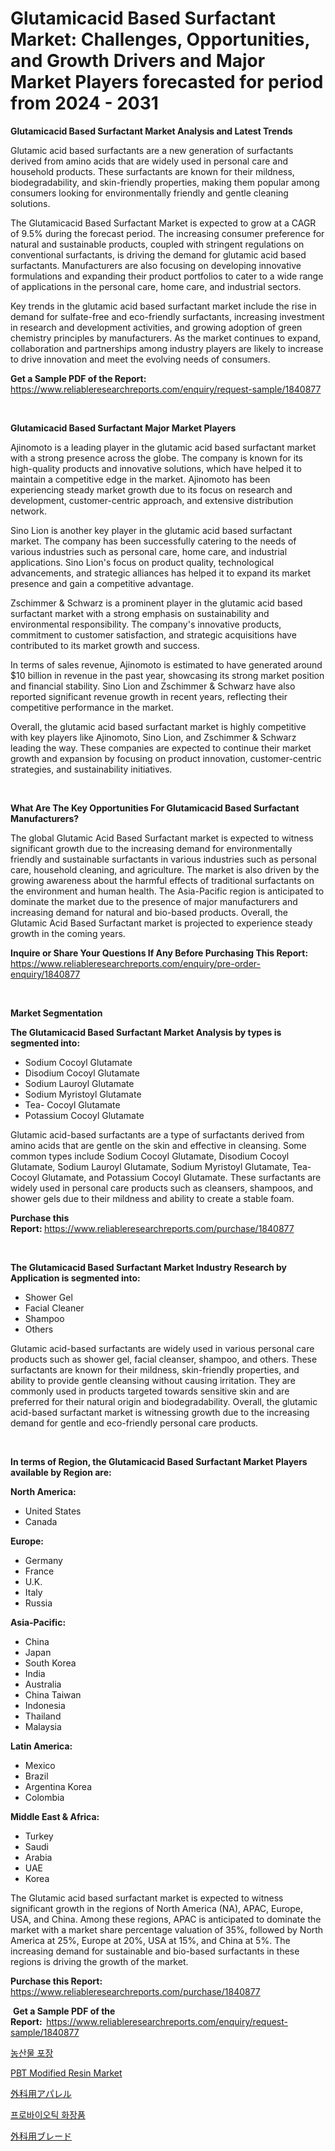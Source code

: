 <p><h1>Glutamicacid Based Surfactant Market: Challenges, Opportunities, and Growth Drivers and Major Market Players forecasted for period from 2024 - 2031</h1></p><p><strong>Glutamicacid Based Surfactant Market Analysis and Latest Trends</strong></p>
<p><p>Glutamic acid based surfactants are a new generation of surfactants derived from amino acids that are widely used in personal care and household products. These surfactants are known for their mildness, biodegradability, and skin-friendly properties, making them popular among consumers looking for environmentally friendly and gentle cleaning solutions.</p><p>The Glutamicacid Based Surfactant Market is expected to grow at a CAGR of 9.5% during the forecast period. The increasing consumer preference for natural and sustainable products, coupled with stringent regulations on conventional surfactants, is driving the demand for glutamic acid based surfactants. Manufacturers are also focusing on developing innovative formulations and expanding their product portfolios to cater to a wide range of applications in the personal care, home care, and industrial sectors.</p><p>Key trends in the glutamic acid based surfactant market include the rise in demand for sulfate-free and eco-friendly surfactants, increasing investment in research and development activities, and growing adoption of green chemistry principles by manufacturers. As the market continues to expand, collaboration and partnerships among industry players are likely to increase to drive innovation and meet the evolving needs of consumers.</p></p>
<p><strong>Get a Sample PDF of the Report:&nbsp;</strong> <a href="https://www.reliableresearchreports.com/enquiry/request-sample/1840877">https://www.reliableresearchreports.com/enquiry/request-sample/1840877</a></p>
<p>&nbsp;</p>
<p><strong>Glutamicacid Based Surfactant Major Market Players</strong></p>
<p><p>Ajinomoto is a leading player in the glutamic acid based surfactant market with a strong presence across the globe. The company is known for its high-quality products and innovative solutions, which have helped it to maintain a competitive edge in the market. Ajinomoto has been experiencing steady market growth due to its focus on research and development, customer-centric approach, and extensive distribution network.</p><p>Sino Lion is another key player in the glutamic acid based surfactant market. The company has been successfully catering to the needs of various industries such as personal care, home care, and industrial applications. Sino Lion's focus on product quality, technological advancements, and strategic alliances has helped it to expand its market presence and gain a competitive advantage.</p><p>Zschimmer & Schwarz is a prominent player in the glutamic acid based surfactant market with a strong emphasis on sustainability and environmental responsibility. The company's innovative products, commitment to customer satisfaction, and strategic acquisitions have contributed to its market growth and success. </p><p>In terms of sales revenue, Ajinomoto is estimated to have generated around $10 billion in revenue in the past year, showcasing its strong market position and financial stability. Sino Lion and Zschimmer & Schwarz have also reported significant revenue growth in recent years, reflecting their competitive performance in the market.</p><p>Overall, the glutamic acid based surfactant market is highly competitive with key players like Ajinomoto, Sino Lion, and Zschimmer & Schwarz leading the way. These companies are expected to continue their market growth and expansion by focusing on product innovation, customer-centric strategies, and sustainability initiatives.</p></p>
<p>&nbsp;</p>
<p><strong>What Are The Key Opportunities For Glutamicacid Based Surfactant Manufacturers?</strong></p>
<p><p>The global Glutamic Acid Based Surfactant market is expected to witness significant growth due to the increasing demand for environmentally friendly and sustainable surfactants in various industries such as personal care, household cleaning, and agriculture. The market is also driven by the growing awareness about the harmful effects of traditional surfactants on the environment and human health. The Asia-Pacific region is anticipated to dominate the market due to the presence of major manufacturers and increasing demand for natural and bio-based products. Overall, the Glutamic Acid Based Surfactant market is projected to experience steady growth in the coming years.</p></p>
<p><strong>Inquire or Share Your Questions If Any Before Purchasing This Report:</strong> <a href="https://www.reliableresearchreports.com/enquiry/pre-order-enquiry/1840877">https://www.reliableresearchreports.com/enquiry/pre-order-enquiry/1840877</a></p>
<p>&nbsp;</p>
<p><strong>Market Segmentation</strong></p>
<p><strong>The Glutamicacid Based Surfactant Market Analysis by types is segmented into:</strong></p>
<p><ul><li>Sodium Cocoyl Glutamate</li><li>Disodium Cocoyl Glutamate</li><li>Sodium Lauroyl Glutamate</li><li>Sodium Myristoyl Glutamate</li><li>Tea- Cocoyl Glutamate</li><li>Potassium Cocoyl Glutamate</li></ul></p>
<p><p>Glutamic acid-based surfactants are a type of surfactants derived from amino acids that are gentle on the skin and effective in cleansing. Some common types include Sodium Cocoyl Glutamate, Disodium Cocoyl Glutamate, Sodium Lauroyl Glutamate, Sodium Myristoyl Glutamate, Tea-Cocoyl Glutamate, and Potassium Cocoyl Glutamate. These surfactants are widely used in personal care products such as cleansers, shampoos, and shower gels due to their mildness and ability to create a stable foam.</p></p>
<p><strong>Purchase this Report:&nbsp;</strong><a href="https://www.reliableresearchreports.com/purchase/1840877">https://www.reliableresearchreports.com/purchase/1840877</a></p>
<p>&nbsp;</p>
<p><strong>The Glutamicacid Based Surfactant Market Industry Research by Application is segmented into:</strong></p>
<p><ul><li>Shower Gel</li><li>Facial Cleaner</li><li>Shampoo</li><li>Others</li></ul></p>
<p><p>Glutamic acid-based surfactants are widely used in various personal care products such as shower gel, facial cleanser, shampoo, and others. These surfactants are known for their mildness, skin-friendly properties, and ability to provide gentle cleansing without causing irritation. They are commonly used in products targeted towards sensitive skin and are preferred for their natural origin and biodegradability. Overall, the glutamic acid-based surfactant market is witnessing growth due to the increasing demand for gentle and eco-friendly personal care products.</p></p>
<p>&nbsp;</p>
<p><strong>In terms of Region, the Glutamicacid Based Surfactant Market Players available by Region are:</strong></p>
<p>
    <p> <strong> North America: </strong>
        <ul>
            <li>United States</li>
            <li>Canada</li>
        </ul>
        </p> 
    <p> <strong> Europe: </strong>
        <ul>
            <li>Germany</li>
            <li>France</li>
            <li>U.K.</li>
            <li>Italy</li>
            <li>Russia</li>
        </ul>
        </p> 
    <p> <strong> Asia-Pacific: </strong>
        <ul>
            <li>China</li>
            <li>Japan</li>
            <li>South Korea</li>
            <li>India</li>
            <li>Australia</li>
            <li>China Taiwan</li>
            <li>Indonesia</li>
            <li>Thailand</li>
            <li>Malaysia</li>
        </ul>
        </p> 
    <p> <strong> Latin America: </strong>
        <ul>
            <li>Mexico</li>
            <li>Brazil</li>
            <li>Argentina Korea</li>
            <li>Colombia</li>
        </ul>
        </p> 
    <p> <strong> Middle East & Africa: </strong>
        <ul>
            <li>Turkey</li>
            <li>Saudi</li>
            <li>Arabia</li>
            <li>UAE</li>
            <li>Korea</li>
        </ul>
    </p>
    </p>
<p><p>The Glutamic acid based surfactant market is expected to witness significant growth in the regions of North America (NA), APAC, Europe, USA, and China. Among these regions, APAC is anticipated to dominate the market with a market share percentage valuation of 35%, followed by North America at 25%, Europe at 20%, USA at 15%, and China at 5%. The increasing demand for sustainable and bio-based surfactants in these regions is driving the growth of the market.</p></p>
<p><strong>Purchase this Report: </strong><a href="https://www.reliableresearchreports.com/purchase/1840877">https://www.reliableresearchreports.com/purchase/1840877</a></p>
<p>&nbsp;<strong>Get a Sample PDF of the Report:&nbsp;&nbsp;</strong><a href="https://www.reliableresearchreports.com/enquiry/request-sample/1840877">https://www.reliableresearchreports.com/enquiry/request-sample/1840877</a></p>
<p><strong></strong></p>
<p><p><a href="https://medium.com/@bud567768/%EC%83%9D%EC%82%B0-%ED%8F%AC%EC%9E%A5-%EC%8B%9C%EC%9E%A5-%EC%A0%84%EB%A7%9D-%EC%82%B0%EC%97%85-%EA%B0%9C%EC%9A%94-%EB%B0%8F-%EC%98%88%EC%B8%A1-2024%EB%85%84%EB%B6%80%ED%84%B0-2031%EB%85%84%EA%B9%8C%EC%A7%80-7b39ee786984">농산물 포장</a></p><p><a href="https://github.com/wwwkeltoum/Market-Research-Report-List-2/blob/main/pbt-modified-resin-market.md">PBT Modified Resin Market</a></p><p><a href="https://medium.com/@sheilabruen2023/%E6%89%8B%E8%A1%93%E7%94%A8%E8%A1%A3%E9%A1%9E%E5%B8%82%E5%A0%B4%E5%B1%95%E6%9C%9B-%E7%94%A3%E6%A5%AD%E6%A6%82%E6%B3%81%E3%81%A8%E4%BA%88%E6%B8%AC-2024%E5%B9%B4%E3%81%8B%E3%82%892031%E5%B9%B4-d8ac80e42233">外科用アパレル</a></p><p><a href="https://medium.com/@sybleferry/%ED%94%84%EB%A1%9C%EB%B0%94%EC%9D%B4%EC%98%A4%ED%8B%B1-%ED%99%94%EC%9E%A5%ED%92%88-%EC%A0%9C%ED%92%88-%EC%8B%9C%EC%9E%A5-%EB%B6%84%EC%84%9D-%EB%B0%8F-%EA%B7%9C%EB%AA%A8-%EC%98%88%EC%B8%A1-2024%EB%85%84%EB%B6%80%ED%84%B0-2031%EB%85%84%EA%B9%8C%EC%A7%80%EC%9D%98-%EA%B8%B0%EA%B0%84%EC%9D%84-%EB%8C%80%EC%83%81%EC%9C%BC%EB%A1%9C-%ED%95%A8-3abedc908bfa">프로바이오틱 화장품</a></p><p><a href="https://medium.com/@sheilabruen2023/%E5%A4%96%E7%A7%91%E7%94%A8%E3%83%96%E3%83%AC%E3%83%BC%E3%83%89%E5%B8%82%E5%A0%B4-%E5%B8%82%E5%A0%B4%E3%82%B7%E3%82%A7%E3%82%A2-%E5%B8%82%E5%A0%B4%E5%8B%95%E5%90%91-%E5%B0%86%E6%9D%A5%E3%81%AE%E6%88%90%E9%95%B7%E3%82%92%E6%8E%A2%E3%82%8B-21cc996f958d">外科用ブレード</a></p></p>